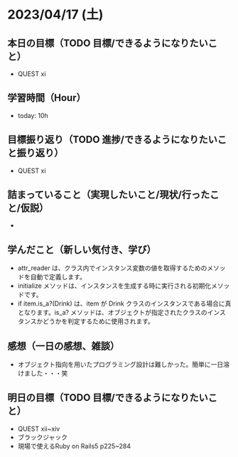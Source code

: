 # 2023/04/17 (土)

## 本日の目標（TODO 目標/できるようになりたいこと）

- QUEST ⅺ

## 学習時間（Hour）

- today: 10h

## 目標振り返り（TODO 進捗/できるようになりたいこと振り返り）

- QUEST ⅺ

## 詰まっていること（実現したいこと/現状/行ったこと/仮説）

- 

## 学んだこと（新しい気付き、学び）

- attr_reader は、クラス内でインスタンス変数の値を取得するためのメソッドを自動で定義します。
- initialize メソッドは、インスタンスを生成する時に実行される初期化メソッドです。
- if item.is_a?(Drink) は、item が Drink クラスのインスタンスである場合に真となります。is_a? メソッドは、オブジェクトが指定されたクラスのインスタンスかどうかを判定するために使用されます。

## 感想（一日の感想、雑談）

- オブジェクト指向を用いたプログラミング設計は難しかった。簡単に一日溶けました・・・笑

## 明日の目標（TODO 目標/できるようになりたいこと）

- QUEST ⅻ~ⅹⅳ
- ブラックジャック
- 現場で使えるRuby on Rails5 p225~284
